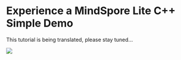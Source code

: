 # Experience a MindSpore Lite C++ Simple Demo

 This tutorial is being translated, please stay tuned...

 <a href="https://gitee.com/mindspore/docs/blob/master/tutorials/lite/source_en/quick_start/quick_start_cpp.md" target="_blank"><img src="../_static/logo_source.png"></a>
